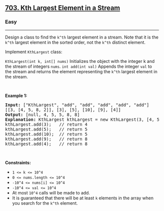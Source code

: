 <h2><a href="https://leetcode.com/problems/kth-largest-element-in-a-stream/">703. Kth Largest Element in a Stream</a></h2><h3>Easy</h3><hr><div><p>Design a class to find the <code>k^th</code> largest element in a stream. Note that it is the <code>k^th</code> largest element in the sorted order, not the <code>k^th</code> distinct element.

Implement <code>KthLargest</code> class:

<code>KthLargest(int k, int[] nums)</code> Initializes the object with the integer k and the stream of integers <code>nums</code>.
<code>int add(int val)</code> Appends the integer <code>val</code> to the stream and returns the element representing the <code>k^th</code> largest element in the stream.

<p>&nbsp;</p>
<p><strong>Example 1:</strong></p>
<pre><strong>Input:</strong> ["KthLargest", "add", "add", "add", "add", "add"]
[[3, [4, 5, 8, 2]], [3], [5], [10], [9], [4]]
<strong>Output:</strong> [null, 4, 5, 5, 8, 8]
<strong>Explanation:</strong> KthLargest kthLargest = new KthLargest(3, [4, 5, 8, 2]);
kthLargest.add(3);   // return 4
kthLargest.add(5);   // return 5
kthLargest.add(10);  // return 5
kthLargest.add(9);   // return 8
kthLargest.add(4);   // return 8
</pre>

<p>&nbsp;</p>
<p><strong>Constraints:</strong></p>

<ul>
	<li><code>1 <= k <= 10^4</code></li>
	<li><code>0 <= nums.length <= 10^4</code></li>
    <li><code>-10^4 <= nums[i] <= 10^4</code></li>
    <li><code>-10^4 <= val <= 10^4</code></li>
    <li>At most <code>10^4</code> calls will be made to add.</li>
    <li>It is guaranteed that there will be at least <code>k</code> elements in the array when you search for the <code>k^th</code> element.</li>
</ul>
</div>